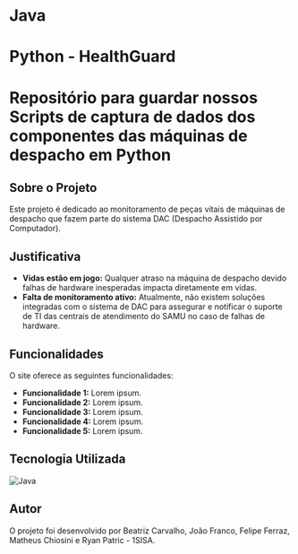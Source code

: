 # Java

# Python - HealthGuard


<h1>Repositório para guardar nossos Scripts de captura de dados dos componentes das máquinas de despacho em Python</h1>

<h2>Sobre o Projeto</h2>
<p>Este projeto é dedicado ao monitoramento de peças vitais de máquinas de despacho que fazem parte do sistema DAC (Despacho Assistido por Computador).</p>

<h2>Justificativa</h2>
<ul>
    <li>
        <strong>Vidas estão em jogo:</strong> Qualquer atraso na máquina de despacho devido falhas de hardware inesperadas impacta diretamente em vidas.
    </li>
    <li>
        <strong>Falta de monitoramento ativo:</strong> Atualmente, não existem soluções integradas com o sistema de DAC para assegurar e notificar o suporte de TI das centrais de atendimento do SAMU no caso de falhas de hardware.
    </li>

</ul>
<h2>Funcionalidades</h2>
<p>O site oferece as seguintes funcionalidades:</p>
<ul>
    <li>
        <strong>Funcionalidade 1:</strong> Lorem ipsum.
    </li>
    <li>
        <strong>Funcionalidade 2:</strong> Lorem ipsum.
    </li>
    <li>
        <strong>Funcionalidade 3:</strong> Lorem ipsum.
    </li>
    <li>
        <strong>Funcionalidade 4:</strong> Lorem ipsum.
    </li>
    <li>
        <strong>Funcionalidade 5:</strong> Lorem ipsum.
    </li>

</ul>

<h2>Tecnologia Utilizada</h2>


![Java](https://img.shields.io/badge/Java-ED8B00?style=for-the-badge&logo=java&logoColor=white)

<h2>Autor</h2>
<p>O projeto foi desenvolvido por Beatriz Carvalho, João Franco, Felipe Ferraz, Matheus Chiosini e Ryan Patric - 1SISA.</p>

